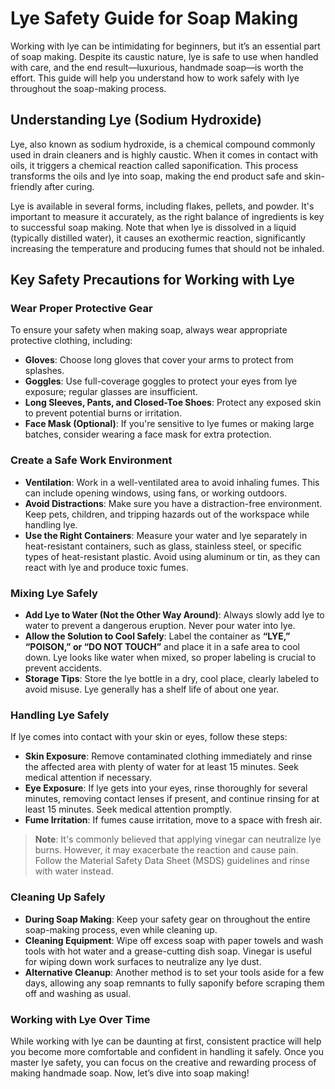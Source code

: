 # Lye Safety Guide for Soap Making

Working with lye can be intimidating for beginners, but it’s an essential part of soap making. Despite its caustic nature, lye is safe to use when handled with care, and the end result—luxurious, handmade soap—is worth the effort. This guide will help you understand how to work safely with lye throughout the soap-making process.

## Understanding Lye (Sodium Hydroxide)

Lye, also known as sodium hydroxide, is a chemical compound commonly used in drain cleaners and is highly caustic. When it comes in contact with oils, it triggers a chemical reaction called saponification. This process transforms the oils and lye into soap, making the end product safe and skin-friendly after curing.

Lye is available in several forms, including flakes, pellets, and powder. It's important to measure it accurately, as the right balance of ingredients is key to successful soap making. Note that when lye is dissolved in a liquid (typically distilled water), it causes an exothermic reaction, significantly increasing the temperature and producing fumes that should not be inhaled.

## Key Safety Precautions for Working with Lye

### Wear Proper Protective Gear
To ensure your safety when making soap, always wear appropriate protective clothing, including:
- **Gloves**: Choose long gloves that cover your arms to protect from splashes.
- **Goggles**: Use full-coverage goggles to protect your eyes from lye exposure; regular glasses are insufficient.
- **Long Sleeves, Pants, and Closed-Toe Shoes**: Protect any exposed skin to prevent potential burns or irritation.
- **Face Mask (Optional)**: If you're sensitive to lye fumes or making large batches, consider wearing a face mask for extra protection.

### Create a Safe Work Environment
- **Ventilation**: Work in a well-ventilated area to avoid inhaling fumes. This can include opening windows, using fans, or working outdoors.
- **Avoid Distractions**: Make sure you have a distraction-free environment. Keep pets, children, and tripping hazards out of the workspace while handling lye.
- **Use the Right Containers**: Measure your water and lye separately in heat-resistant containers, such as glass, stainless steel, or specific types of heat-resistant plastic. Avoid using aluminum or tin, as they can react with lye and produce toxic fumes.

### Mixing Lye Safely
- **Add Lye to Water (Not the Other Way Around)**: Always slowly add lye to water to prevent a dangerous eruption. Never pour water into lye.
- **Allow the Solution to Cool Safely**: Label the container as **“LYE,” “POISON,” or “DO NOT TOUCH”** and place it in a safe area to cool down. Lye looks like water when mixed, so proper labeling is crucial to prevent accidents.
- **Storage Tips**: Store the lye bottle in a dry, cool place, clearly labeled to avoid misuse. Lye generally has a shelf life of about one year.

### Handling Lye Safely
If lye comes into contact with your skin or eyes, follow these steps:
- **Skin Exposure**: Remove contaminated clothing immediately and rinse the affected area with plenty of water for at least 15 minutes. Seek medical attention if necessary.
- **Eye Exposure**: If lye gets into your eyes, rinse thoroughly for several minutes, removing contact lenses if present, and continue rinsing for at least 15 minutes. Seek medical attention promptly.
- **Fume Irritation**: If fumes cause irritation, move to a space with fresh air.

> **Note**: It's commonly believed that applying vinegar can neutralize lye burns. However, it may exacerbate the reaction and cause pain. Follow the Material Safety Data Sheet (MSDS) guidelines and rinse with water instead.

### Cleaning Up Safely
- **During Soap Making**: Keep your safety gear on throughout the entire soap-making process, even while cleaning up.
- **Cleaning Equipment**: Wipe off excess soap with paper towels and wash tools with hot water and a grease-cutting dish soap. Vinegar is useful for wiping down work surfaces to neutralize any lye dust.
- **Alternative Cleanup**: Another method is to set your tools aside for a few days, allowing any soap remnants to fully saponify before scraping them off and washing as usual.

### Working with Lye Over Time
While working with lye can be daunting at first, consistent practice will help you become more comfortable and confident in handling it safely. Once you master lye safety, you can focus on the creative and rewarding process of making handmade soap. Now, let’s dive into soap making!